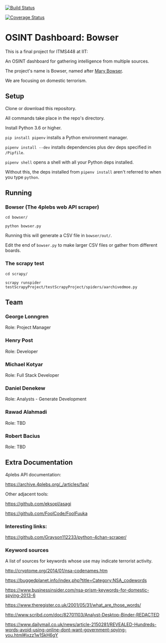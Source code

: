 [![Build Status](https://travis-ci.org/HenryFBP/ITMS448-osint-dashboard.svg?branch=master)](https://travis-ci.org/HenryFBP/ITMS448-osint-dashboard)

[![Coverage Status](https://coveralls.io/repos/github/HenryFBP/ITMS448-osint-dashboard/badge.svg)](https://coveralls.io/github/HenryFBP/ITMS448-osint-dashboard)

# OSINT Dashboard: Bowser

This is a final project for ITMS448 at IIT:

An OSINT dashboard for gathering intelligence from multiple sources.

The project's name is Bowser, named after [Mary Bowser](https://en.wikipedia.org/wiki/Mary_Bowser).

We are focusing on domestic terrorism.

## Setup

Clone or download this repository.

All commands take place in the repo's directory.

Install Python 3.6 or higher.

`pip install pipenv` installs a Python environment manager.

`pipenv install --dev` installs dependencies plus dev deps specified in `/Pipfile`.

`pipenv shell` opens a shell with all your Python deps installed.

Without this, the deps installed from `pipenv install` aren't referred to when you type `python`.

## Running

### Bowser (The 4plebs web API scraper)

`cd bowser/`

`python bowser.py`

Running this will generate a CSV file in `bowser/out/`.

Edit the end of `bowser.py` to make larger CSV files or gather from different boards.

### The scrapy test

`cd scrapy/`

`scrapy runspider testScrapyProject/testScrapyProject/spiders/aarchivedmoe.py`

## Team

### George Lonngren

Role: Project Manager

### Henry Post

Role: Developer

### Michael Kotyar

Role: Full Stack Developer

### Daniel Denekew

Role: Analysts - Generate Development

### Rawad Alahmadi

Role: TBD

### Robert Bacius

Role: TBD

## Extra Documentation

4plebs API documentation:
 
<https://archive.4plebs.org/_/articles/faq/>

Other adjacent tools:

<https://github.com/eksopl/asagi>

<https://github.com/FoolCode/FoolFuuka>

### Interesting links:

<https://github.com/Grayson112233/python-4chan-scraper/>

### Keyword sources

A list of sources for keywords whose use may indicate terrorist activity.

<http://cryptome.org/2014/01/nsa-codenames.htm>

<https://buggedplanet.info/index.php?title=Category:NSA_codewords>

<https://www.businessinsider.com/nsa-prism-keywords-for-domestic-spying-2013-6>

<https://www.theregister.co.uk/2001/05/31/what_are_those_words/>

<http://www.scribd.com/doc/82701103/Analyst-Desktop-Binder-REDACTED>

<https://www.dailymail.co.uk/news/article-2150281/REVEALED-Hundreds-words-avoid-using-online-dont-want-government-spying-you.html#ixzz1w1SkH6gY>